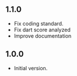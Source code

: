 ## 1.1.0

- Fix coding standard.
- Fix dart score analyzed
- Improve documentation

## 1.0.0

- Initial version.
